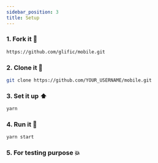 ```yaml
---
sidebar_position: 3
title: Setup
---
```


### 1. Fork it :fork_and_knife:

```sh
https://github.com/glific/mobile.git
```

### 2. Clone it :busts_in_silhouette:

```sh
git clone https://github.com/YOUR_USERNAME/mobile.git
```

### 3. Set it up :arrow_up:

```sh
yarn
```

### 4. Run it :checkered_flag:

```sh
yarn start
```

### 5. For testing purpose 💥
